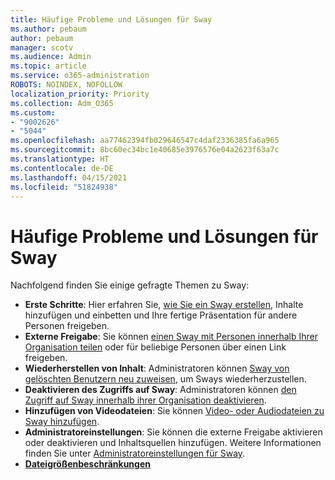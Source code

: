 ```yaml
---
title: Häufige Probleme und Lösungen für Sway
ms.author: pebaum
author: pebaum
manager: scotv
ms.audience: Admin
ms.topic: article
ms.service: o365-administration
ROBOTS: NOINDEX, NOFOLLOW
localization_priority: Priority
ms.collection: Adm_O365
ms.custom:
- "9002626"
- "5044"
ms.openlocfilehash: aa77462394fb029646547c4daf2336385fa6a965
ms.sourcegitcommit: 8bc60ec34bc1e40685e3976576e04a2623f63a7c
ms.translationtype: HT
ms.contentlocale: de-DE
ms.lasthandoff: 04/15/2021
ms.locfileid: "51824938"
---
```

# <a name="sway-common-issues-and-solutions"></a>Häufige Probleme und Lösungen für Sway

Nachfolgend finden Sie einige gefragte Themen zu Sway:

- **Erste Schritte**: Hier erfahren Sie, [wie Sie ein Sway erstellen](https://support.office.com/article/getting-started-with-sway-2076c468-63f4-4a89-ae5f-424796714a8a), Inhalte hinzufügen und einbetten und Ihre fertige Präsentation für andere Personen freigeben.
- **Externe Freigabe**: Sie können [einen Sway mit Personen innerhalb Ihrer Organisation teilen](https://support.microsoft.com/en-us/office/share-your-sway-1cf853b8-ef7e-46b0-b704-003e58d28998?ui=en-us&rs=en-us&ad=us) oder für beliebige Personen über einen Link freigeben.
- **Wiederherstellen von Inhalt**: Administratoren können [ Sway von gelöschten Benutzern neu zuweisen](https://support.office.com/article/Reassign-Sways-from-a-deleted-user-account-Admin-Help-9580E618-3C3E-4D28-A6EF-74C00A997248), um Sways wiederherzustellen.
- **Deaktivieren des Zugriffs auf Sway**: Administratoren können [den Zugriff auf Sway innerhalb ihrer Organisation deaktivieren](https://docs.microsoft.com/office365/enterprise/powershell/disable-access-to-sway-with-office-365-powershell).
- **Hinzufügen von Videodateien**: Sie können [Video- oder Audiodateien zu Sway hinzufügen](https://support.office.com/article/Add-video-and-audio-files-into-Sway-d2f14842-e103-49c0-9da2-0fbcfcad381f).
- **Administratoreinstellungen**: Sie können die externe Freigabe aktivieren oder deaktivieren und Inhaltsquellen hinzufügen. Weitere Informationen finden Sie unter [Administratoreinstellungen für Sway](https://support.office.com/article/Administrator-settings-for-Sway-d298e79b-b6ab-44c6-9239-aa312f5784d4).
- **[Dateigrößenbeschränkungen](https://support.office.com/article/File-size-limits-in-Sway-4db21bc6-b42b-499f-9272-66e089db109f)**
